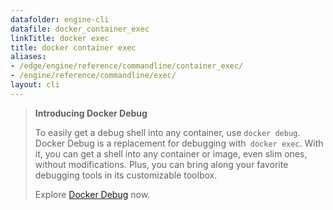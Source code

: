 ```yaml
---
datafolder: engine-cli
datafile: docker_container_exec
linkTitle: docker exec
title: docker container exec
aliases:
- /edge/engine/reference/commandline/container_exec/
- /engine/reference/commandline/exec/
layout: cli
---
```


> **Introducing Docker Debug**
>
> To easily get a debug shell into any container, use `docker debug`. Docker
> Debug is a replacement for debugging with` docker exec`. With it, you can get
> a shell into any container or image, even slim ones, without modifications.
> Plus, you can bring along your favorite debugging tools in its customizable
> toolbox.
>
> Explore [Docker Debug](./debug.md) now.

<!--
This page is automatically generated from Docker's source code. If you want to
suggest a change to the text that appears here, open a ticket or pull request
in the source repository on GitHub:

https://github.com/docker/cli
-->
